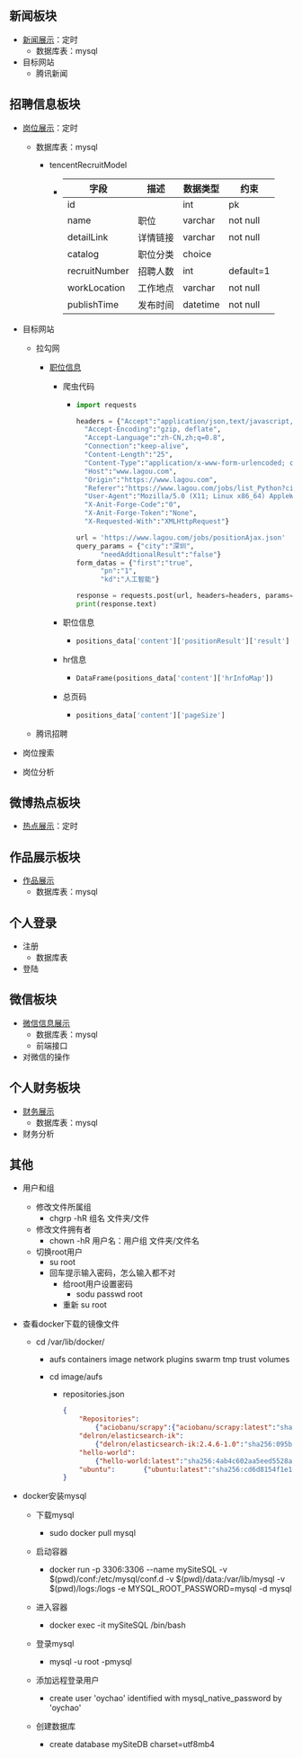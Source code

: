 ## 新闻板块

- [新闻展示](api.mysite.site:8888/news/)：定时
  - 数据库表：mysql
- 目标网站
  - 腾讯新闻



## 招聘信息板块

- [岗位展示](api.mysite.site:8888/recruit/)：定时

  - 数据库表：mysql

    - tencentRecruitModel

      - | 字段          | 描述     | 数据类型 | 约束      |
        | ------------- | -------- | -------- | --------- |
        | id            |          | int      | pk        |
        | name          | 职位     | varchar  | not null  |
        | detailLink    | 详情链接 | varchar  | not null  |
        | catalog       | 职位分类 | choice   |           |
        | recruitNumber | 招聘人数 | int      | default=1 |
        | workLocation  | 工作地点 | varchar  | not null  |
        | publishTime   | 发布时间 | datetime | not null  |

- 目标网站

  - 拉勾网

    - [职位信息](https://www.lagou.com/jobs/positionAjax.json)

      - 爬虫代码

        - ```python
          import requests
          
          headers = {"Accept":"application/json,text/javascript, */*;q=0.01",
          	"Accept-Encoding":"gzip, deflate",
          	"Accept-Language":"zh-CN,zh;q=0.8",
          	"Connection":"keep-alive",
          	"Content-Length":"25",
          	"Content-Type":"application/x-www-form-urlencoded; charset=UTF-8",
          	"Host":"www.lagou.com",
          	"Origin":"https://www.lagou.com",
          	"Referer":"https://www.lagou.com/jobs/list_Python?city=%E6%B7%B1%E5%9C%B3&cl=false&fromSearch=true&labelWords=&suginput=",
          	"User-Agent":"Mozilla/5.0 (X11; Linux x86_64) AppleWebKit/537.36 (KHTML, like Gecko) Chrome/50.0.2661.102 Safari/537.36",
          	"X-Anit-Forge-Code":"0",
          	"X-Anit-Forge-Token":"None",
          	"X-Requested-With":"XMLHttpRequest"}
          
          url = 'https://www.lagou.com/jobs/positionAjax.json'
          query_params = {"city":"深圳",
          		"needAddtionalResult":"false"}
          form_datas = {"first":"true",
          		"pn":"1",
          		"kd":"人工智能"}
          
          response = requests.post(url, headers=headers, params=query_params, data=form_datas)
          print(response.text)
          ```

      - 职位信息

        - ```python
          positions_data['content']['positionResult']['result']
          ```

      - hr信息

        - ```python
          DataFrame(positions_data['content']['hrInfoMap'])
          ```

      - 总页码

        - ```python
          positions_data['content']['pageSize']
          ```

  - 腾讯招聘

- 岗位搜索

- 岗位分析



## 微博热点板块

* [热点展示](api.mysite.site:8888/wbhots/)：定时

## 作品展示板块

* [作品展示](api.mysite.site:8888/works/)
  * 数据库表：mysql



## 个人登录

* 注册
  * 数据库表
* 登陆



## 微信板块

- [微信信息展示](api.mysite.site:8888/wechat/)
  - 数据库表：mysql
  - 前端接口
- 对微信的操作



## 个人财务板块

- [财务展示](api.mysite.site:8888/financial/)
  - 数据库表：mysql
- 财务分析



## 其他

* 用户和组

  * 修改文件所属组
    * chgrp -hR  组名 文件夹/文件
  * 修改文件拥有者
    * chown -hR 用户名：用户组 文件夹/文件名
  * 切换root用户
    * su root
    * 回车提示输入密码，怎么输入都不对
      * 给root用户设置密码
        * sodu passwd root
      * 重新 su root

* 查看docker下载的镜像文件

  * cd /var/lib/docker/

    * aufs  containers  image  network  plugins  swarm  tmp  trust  volumes

    * cd image/aufs

      * repositories.json

        ```json
        {
            "Repositories":
        		{"aciobanu/scrapy":{"aciobanu/scrapy:latest":"sha256:69b31d80e16735c8ba50e448dac981f7d52a4c9aa897a450896f92f2a05c0018","aciobanu/scrapy@sha256:e1bdf37f93ac7ced9168a7a697576ce905e73fb4775f7cb80de196fa2df5a549":"sha256:69b31d80e16735c8ba50e448dac981f7d52a4c9aa897a450896f92f2a05c0018"},
        	"delron/elasticsearch-ik":
             	{"delron/elasticsearch-ik:2.4.6-1.0":"sha256:095b6487fb779674e06682f1f407f91dabb38aca3dcc8fe6335eef6731dad880"},"delron/fastdfs":{"delron/fastdfs:latest":"sha256:8487e86fc6ee1f1d2e853821b42a1ce757fdef563278ffea8e89fb0feabc0f07"},
        	"hello-world":
        		{"hello-world:latest":"sha256:4ab4c602aa5eed5528a6620ff18a1dc4faef0e1ab3a5eddeddb410714478c67f","hello-world@sha256:0add3ace90ecb4adbf7777e9aacf18357296e799f81cabc9fde470971e499788":"sha256:4ab4c602aa5eed5528a6620ff18a1dc4faef0e1ab3a5eddeddb410714478c67f"},
        	"ubuntu":		{"ubuntu:latest":"sha256:cd6d8154f1e16e38493c3c2798977c5e142be5e5d41403ca89883840c6d51762","ubuntu@sha256:de774a3145f7ca4f0bd144c7d4ffb2931e06634f11529653b23eba85aef8e378":"sha256:cd6d8154f1e16e38493c3c2798977c5e142be5e5d41403ca89883840c6d51762"}}
        }
        ```

* docker安装mysql

  * 下载mysql

    * sudo docker pull mysql

  * 启动容器

    * docker run -p 3306:3306 --name mySiteSQL -v $(pwd)/conf:/etc/mysql/conf.d -v $(pwd)/data:/var/lib/mysql -v $(pwd)/logs:/logs -e MYSQL_ROOT_PASSWORD=mysql -d mysql

  * 进入容器

    * docker exec -it mySiteSQL /bin/bash

  * 登录mysql

    * mysql -u root -pmysql

  * 添加远程登录用户

    * create user 'oychao' identified with mysql_native_password by 'oychao'

  * 创建数据库

    * create database mySiteDB charset=utf8mb4


